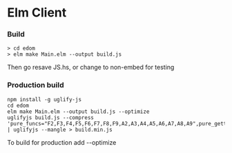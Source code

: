 
Elm Client
==========

### Build

    > cd edom
    > elm make Main.elm --output build.js

Then go resave JS.hs, or change to non-embed for testing


### Production build

    npm install -g uglify-js
    cd edom
    elm make Main.elm --output build.js --optimize
    uglifyjs build.js --compress 'pure_funcs="F2,F3,F4,F5,F6,F7,F8,F9,A2,A3,A4,A5,A6,A7,A8,A9",pure_getters,keep_fargs=false,unsafe_comps,unsafe' | uglifyjs --mangle > build.min.js

To build for production add --optimize